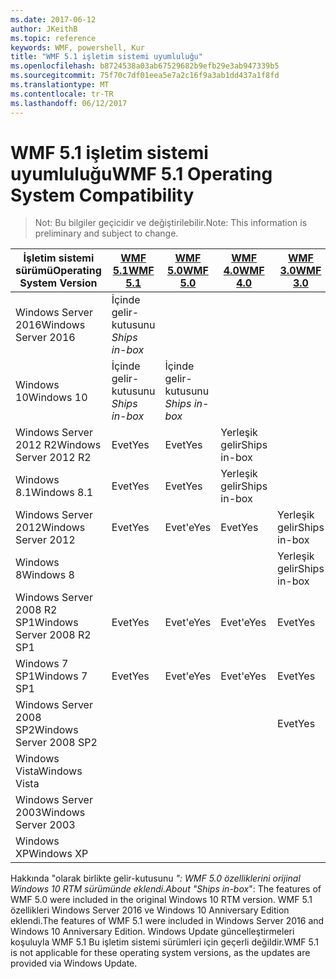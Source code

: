 ```yaml
---
ms.date: 2017-06-12
author: JKeithB
ms.topic: reference
keywords: WMF, powershell, Kur
title: "WMF 5.1 işletim sistemi uyumluluğu"
ms.openlocfilehash: b8724538a03ab67529682b9efb29e3ab947339b5
ms.sourcegitcommit: 75f70c7df01eea5e7a2c16f9a3ab1dd437a1f8fd
ms.translationtype: MT
ms.contentlocale: tr-TR
ms.lasthandoff: 06/12/2017
---
```

# <a name="wmf-51-operating-system-compatibility"></a><span data-ttu-id="72d57-103">WMF 5.1 işletim sistemi uyumluluğu</span><span class="sxs-lookup"><span data-stu-id="72d57-103">WMF 5.1 Operating System Compatibility</span></span> #

> <span data-ttu-id="72d57-104">Not: Bu bilgiler geçicidir ve değiştirilebilir.</span><span class="sxs-lookup"><span data-stu-id="72d57-104">Note: This information is preliminary and subject to change.</span></span>

| <span data-ttu-id="72d57-105">İşletim sistemi sürümü</span><span class="sxs-lookup"><span data-stu-id="72d57-105">Operating System Version</span></span> | [<span data-ttu-id="72d57-106">WMF 5.1</span><span class="sxs-lookup"><span data-stu-id="72d57-106">WMF 5.1</span></span>](https://aka.ms/wmf51download) | [<span data-ttu-id="72d57-107">WMF 5.0</span><span class="sxs-lookup"><span data-stu-id="72d57-107">WMF 5.0</span></span>](https://aka.ms/wmf5download) | [<span data-ttu-id="72d57-108">WMF 4.0</span><span class="sxs-lookup"><span data-stu-id="72d57-108">WMF 4.0</span></span>](https://aka.ms/wmf4download) |  [<span data-ttu-id="72d57-109">WMF 3.0</span><span class="sxs-lookup"><span data-stu-id="72d57-109">WMF 3.0</span></span>](https://aka.ms/wmf3download) | [<span data-ttu-id="72d57-110">WMF 2.0</span><span class="sxs-lookup"><span data-stu-id="72d57-110">WMF 2.0</span></span>](https://aka.ms/wmf2download) |
| ------------------------ | ----------- | ----------- | ----------- | ------------ |  ------------- |
| <span data-ttu-id="72d57-111">Windows Server 2016</span><span class="sxs-lookup"><span data-stu-id="72d57-111">Windows Server 2016</span></span> | <span data-ttu-id="72d57-112">İçinde gelir-kutusunu *</span><span class="sxs-lookup"><span data-stu-id="72d57-112">Ships in-box*</span></span> |  |  |  |  |
| <span data-ttu-id="72d57-113">Windows 10</span><span class="sxs-lookup"><span data-stu-id="72d57-113">Windows 10</span></span> | <span data-ttu-id="72d57-114">İçinde gelir-kutusunu *</span><span class="sxs-lookup"><span data-stu-id="72d57-114">Ships in-box*</span></span> | <span data-ttu-id="72d57-115">İçinde gelir-kutusunu *</span><span class="sxs-lookup"><span data-stu-id="72d57-115">Ships in-box*</span></span>  | | | |  
| <span data-ttu-id="72d57-116">Windows Server 2012 R2</span><span class="sxs-lookup"><span data-stu-id="72d57-116">Windows Server 2012 R2</span></span>| <span data-ttu-id="72d57-117">Evet</span><span class="sxs-lookup"><span data-stu-id="72d57-117">Yes</span></span> | <span data-ttu-id="72d57-118">Evet</span><span class="sxs-lookup"><span data-stu-id="72d57-118">Yes</span></span> | <span data-ttu-id="72d57-119">Yerleşik gelir</span><span class="sxs-lookup"><span data-stu-id="72d57-119">Ships in-box</span></span> |  |  |
| <span data-ttu-id="72d57-120">Windows 8.1</span><span class="sxs-lookup"><span data-stu-id="72d57-120">Windows 8.1</span></span> | <span data-ttu-id="72d57-121">Evet</span><span class="sxs-lookup"><span data-stu-id="72d57-121">Yes</span></span> | <span data-ttu-id="72d57-122">Evet</span><span class="sxs-lookup"><span data-stu-id="72d57-122">Yes</span></span> |  <span data-ttu-id="72d57-123">Yerleşik gelir</span><span class="sxs-lookup"><span data-stu-id="72d57-123">Ships in-box</span></span> |  |  |
| <span data-ttu-id="72d57-124">Windows Server 2012</span><span class="sxs-lookup"><span data-stu-id="72d57-124">Windows Server 2012</span></span> | <span data-ttu-id="72d57-125">Evet</span><span class="sxs-lookup"><span data-stu-id="72d57-125">Yes</span></span> | <span data-ttu-id="72d57-126">Evet'e</span><span class="sxs-lookup"><span data-stu-id="72d57-126">Yes</span></span> | <span data-ttu-id="72d57-127">Evet</span><span class="sxs-lookup"><span data-stu-id="72d57-127">Yes</span></span> |  <span data-ttu-id="72d57-128">Yerleşik gelir</span><span class="sxs-lookup"><span data-stu-id="72d57-128">Ships in-box</span></span> | |
| <span data-ttu-id="72d57-129">Windows 8</span><span class="sxs-lookup"><span data-stu-id="72d57-129">Windows 8</span></span> |  |  |  | <span data-ttu-id="72d57-130">Yerleşik gelir</span><span class="sxs-lookup"><span data-stu-id="72d57-130">Ships in-box</span></span> | |
| <span data-ttu-id="72d57-131">Windows Server 2008 R2 SP1</span><span class="sxs-lookup"><span data-stu-id="72d57-131">Windows Server 2008 R2 SP1</span></span> | <span data-ttu-id="72d57-132">Evet</span><span class="sxs-lookup"><span data-stu-id="72d57-132">Yes</span></span> | <span data-ttu-id="72d57-133">Evet'e</span><span class="sxs-lookup"><span data-stu-id="72d57-133">Yes</span></span> | <span data-ttu-id="72d57-134">Evet'e</span><span class="sxs-lookup"><span data-stu-id="72d57-134">Yes</span></span> |  <span data-ttu-id="72d57-135">Evet</span><span class="sxs-lookup"><span data-stu-id="72d57-135">Yes</span></span>| <span data-ttu-id="72d57-136">Yerleşik gelir</span><span class="sxs-lookup"><span data-stu-id="72d57-136">Ships in-box</span></span> |
| <span data-ttu-id="72d57-137">Windows 7 SP1</span><span class="sxs-lookup"><span data-stu-id="72d57-137">Windows 7 SP1</span></span>  | <span data-ttu-id="72d57-138">Evet</span><span class="sxs-lookup"><span data-stu-id="72d57-138">Yes</span></span> | <span data-ttu-id="72d57-139">Evet'e</span><span class="sxs-lookup"><span data-stu-id="72d57-139">Yes</span></span> | <span data-ttu-id="72d57-140">Evet'e</span><span class="sxs-lookup"><span data-stu-id="72d57-140">Yes</span></span> | <span data-ttu-id="72d57-141">Evet</span><span class="sxs-lookup"><span data-stu-id="72d57-141">Yes</span></span> | <span data-ttu-id="72d57-142">Yerleşik gelir</span><span class="sxs-lookup"><span data-stu-id="72d57-142">Ships in-box</span></span> |
| <span data-ttu-id="72d57-143">Windows Server 2008 SP2</span><span class="sxs-lookup"><span data-stu-id="72d57-143">Windows Server 2008 SP2</span></span> | | | | <span data-ttu-id="72d57-144">Evet</span><span class="sxs-lookup"><span data-stu-id="72d57-144">Yes</span></span> | <span data-ttu-id="72d57-145">Evet</span><span class="sxs-lookup"><span data-stu-id="72d57-145">Yes</span></span> |
| <span data-ttu-id="72d57-146">Windows Vista</span><span class="sxs-lookup"><span data-stu-id="72d57-146">Windows Vista</span></span> | | | | | <span data-ttu-id="72d57-147">Evet</span><span class="sxs-lookup"><span data-stu-id="72d57-147">Yes</span></span> |
| <span data-ttu-id="72d57-148">Windows Server 2003</span><span class="sxs-lookup"><span data-stu-id="72d57-148">Windows Server 2003</span></span>| | | |  | <span data-ttu-id="72d57-149">Evet</span><span class="sxs-lookup"><span data-stu-id="72d57-149">Yes</span></span> |
| <span data-ttu-id="72d57-150">Windows XP</span><span class="sxs-lookup"><span data-stu-id="72d57-150">Windows XP</span></span> | | | |  | <span data-ttu-id="72d57-151">Evet</span><span class="sxs-lookup"><span data-stu-id="72d57-151">Yes</span></span> |


<span data-ttu-id="72d57-152">Hakkında "olarak birlikte gelir-kutusunu *": WMF 5.0 özelliklerini orijinal Windows 10 RTM sürümünde eklendi.</span><span class="sxs-lookup"><span data-stu-id="72d57-152">About "Ships in-box*": The features of WMF 5.0 were included in the original Windows 10 RTM version.</span></span>
<span data-ttu-id="72d57-153">WMF 5.1 özellikleri Windows Server 2016 ve Windows 10 Anniversary Edition eklendi.</span><span class="sxs-lookup"><span data-stu-id="72d57-153">The features of WMF 5.1 were included in Windows Server 2016 and Windows 10 Anniversary Edition.</span></span> <span data-ttu-id="72d57-154">Windows Update güncelleştirmeleri koşuluyla WMF 5.1 Bu işletim sistemi sürümleri için geçerli değildir.</span><span class="sxs-lookup"><span data-stu-id="72d57-154">WMF 5.1 is not applicable for these operating system versions, as the updates are provided via Windows Update.</span></span>


